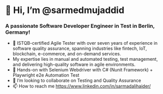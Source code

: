 # 👋 Hi, I’m @sarmedmujaddid
### A passionate Software Developer Engineer in Test in Berlin, Germany!

- 👀 ISTQB-certified Agile Tester with over seven years of experience in software quality assurance, spanning industries like fintech, IoT, blockchain, e-commerce, and on-demand services.
- My expertise lies in manual and automated testing, test management, and delivering high-quality software in agile environments.
- 🌱 Hands-on with Selenium Webdriver with C# (Nunit Framework) + Playwright e2e Automation Test
- 💞️ I’m looking to collaborate on Testing and Quality Assurance
- 📫 How to reach me https://www.linkedin.com/in/sarmadalihaider/


<!---
sarmedmujaddid/sarmedmujaddid is a ✨ special ✨ repository because its `README.md` (this file) appears on your GitHub profile.
You can click the Preview link to take a look at your changes.
--->
